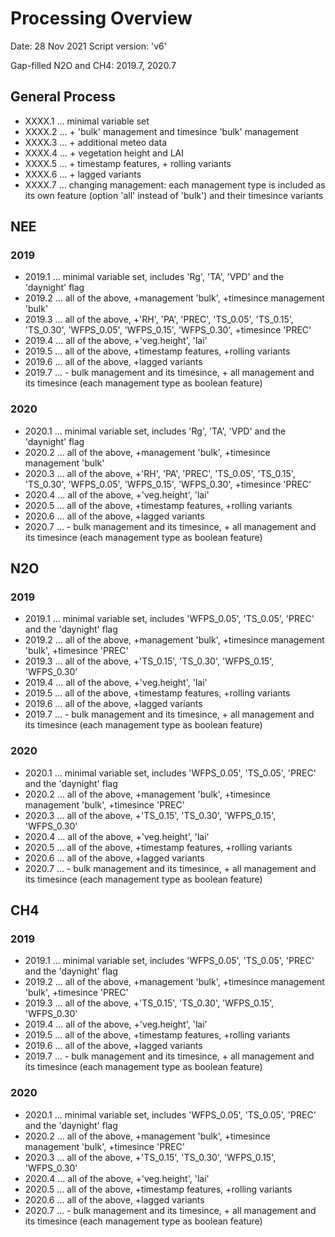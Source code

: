 # Processing Overview


Date: 28 Nov 2021
Script version: 'v6'

Gap-filled N2O and CH4: 2019.7, 2020.7


## General Process
- XXXX.1 ... minimal variable set
- XXXX.2 ... + 'bulk' management and timesince 'bulk' management
- XXXX.3 ... + additional meteo data
- XXXX.4 ... + vegetation height and LAI
- XXXX.5 ... + timestamp features, + rolling variants
- XXXX.6 ... + lagged variants
- XXXX.7 ... changing management: each management type is included as its own feature (option 'all' instead of 'bulk') and their timesince variants


## NEE
### 2019
- 2019.1 ... minimal variable set, includes 'Rg', 'TA', 'VPD' and the 'daynight' flag
- 2019.2 ... all of the above, +management 'bulk', +timesince management 'bulk'
- 2019.3 ... all of the above, +'RH', 'PA', 'PREC', 'TS_0.05', 'TS_0.15', 'TS_0.30', 'WFPS_0.05', 'WFPS_0.15', 'WFPS_0.30', +timesince 'PREC'
- 2019.4 ... all of the above, +'veg.height', 'lai'
- 2019.5 ... all of the above, +timestamp features, +rolling variants
- 2019.6 ... all of the above, +lagged variants
- 2019.7 ... - bulk management and its timesince, + all management and its timesince (each management type as boolean feature)
### 2020
- 2020.1 ... minimal variable set, includes 'Rg', 'TA', 'VPD' and the 'daynight' flag
- 2020.2 ... all of the above, +management 'bulk', +timesince management 'bulk'
- 2020.3 ... all of the above, +'RH', 'PA', 'PREC', 'TS_0.05', 'TS_0.15', 'TS_0.30', 'WFPS_0.05', 'WFPS_0.15', 'WFPS_0.30', +timesince 'PREC'
- 2020.4 ... all of the above, +'veg.height', 'lai'
- 2020.5 ... all of the above, +timestamp features, +rolling variants
- 2020.6 ... all of the above, +lagged variants
- 2020.7 ... - bulk management and its timesince, + all management and its timesince (each management type as boolean feature)


## N2O
### 2019
- 2019.1 ... minimal variable set, includes 'WFPS_0.05', 'TS_0.05', 'PREC' and the 'daynight' flag
- 2019.2 ... all of the above, +management 'bulk', +timesince management 'bulk', +timesince 'PREC'
- 2019.3 ... all of the above, +'TS_0.15', 'TS_0.30', 'WFPS_0.15', 'WFPS_0.30'
- 2019.4 ... all of the above, +'veg.height', 'lai'
- 2019.5 ... all of the above, +timestamp features, +rolling variants
- 2019.6 ... all of the above, +lagged variants
- 2019.7 ... - bulk management and its timesince, + all management and its timesince (each management type as boolean feature)
### 2020
- 2020.1 ... minimal variable set, includes 'WFPS_0.05', 'TS_0.05', 'PREC' and the 'daynight' flag
- 2020.2 ... all of the above, +management 'bulk', +timesince management 'bulk', +timesince 'PREC'
- 2020.3 ... all of the above, +'TS_0.15', 'TS_0.30', 'WFPS_0.15', 'WFPS_0.30'
- 2020.4 ... all of the above, +'veg.height', 'lai'
- 2020.5 ... all of the above, +timestamp features, +rolling variants
- 2020.6 ... all of the above, +lagged variants
- 2020.7 ... - bulk management and its timesince, + all management and its timesince (each management type as boolean feature)


## CH4
### 2019
- 2019.1 ... minimal variable set, includes 'WFPS_0.05', 'TS_0.05', 'PREC' and the 'daynight' flag
- 2019.2 ... all of the above, +management 'bulk', +timesince management 'bulk', +timesince 'PREC'
- 2019.3 ... all of the above, +'TS_0.15', 'TS_0.30', 'WFPS_0.15', 'WFPS_0.30'
- 2019.4 ... all of the above, +'veg.height', 'lai'
- 2019.5 ... all of the above, +timestamp features, +rolling variants
- 2019.6 ... all of the above, +lagged variants
- 2019.7 ... - bulk management and its timesince, + all management and its timesince (each management type as boolean feature)
### 2020
- 2020.1 ... minimal variable set, includes 'WFPS_0.05', 'TS_0.05', 'PREC' and the 'daynight' flag
- 2020.2 ... all of the above, +management 'bulk', +timesince management 'bulk', +timesince 'PREC'
- 2020.3 ... all of the above, +'TS_0.15', 'TS_0.30', 'WFPS_0.15', 'WFPS_0.30'
- 2020.4 ... all of the above, +'veg.height', 'lai'
- 2020.5 ... all of the above, +timestamp features, +rolling variants
- 2020.6 ... all of the above, +lagged variants
- 2020.7 ... - bulk management and its timesince, + all management and its timesince (each management type as boolean feature)

